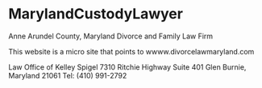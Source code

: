 # MarylandCustodyLawyer
Anne Arundel County, Maryland Divorce and Family Law Firm

This website is a micro site that points to wwww.divorcelawmaryland.com



Law Office of Kelley Spigel
7310 Ritchie Highway
Suite 401
Glen Burnie, Maryland 21061 
Tel: (410) 991-2792 

